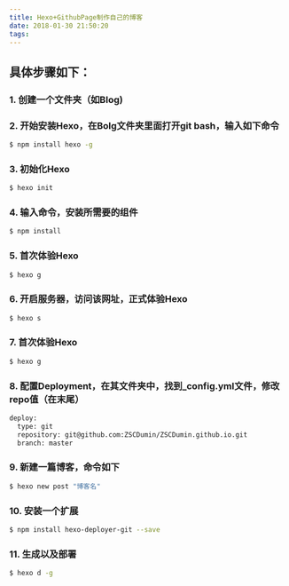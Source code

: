 ```yaml
---
title: Hexo+GithubPage制作自己的博客
date: 2018-01-30 21:50:20
tags:
---
```


## **具体步骤如下**：
### 1. 创建一个文件夹（如Blog)

### 2. 开始安装Hexo，在Bolg文件夹里面打开git bash，输入如下命令
``` bash
$ npm install hexo -g
```
### 3. 初始化Hexo
``` bash
$ hexo init
```
### 4. 输入命令，安装所需要的组件
``` bash
$ npm install
```
### 5. 首次体验Hexo
``` bash
$ hexo g
```
### 6. 开启服务器，访问该网址，正式体验Hexo
``` bash
$ hexo s
```
### 7. 首次体验Hexo
``` bash
$ hexo g
```
### 8. 配置Deployment，在其文件夹中，找到_config.yml文件，修改repo值（在末尾）
``` bash
deploy:
  type: git
  repository: git@github.com:ZSCDumin/ZSCDumin.github.io.git
  branch: master
```
### 9. 新建一篇博客，命令如下
``` bash
$ hexo new post "博客名"
```
### 10. 安装一个扩展
``` bash
$ npm install hexo-deployer-git --save
```
### 11. 生成以及部署
``` bash
$ hexo d -g
```